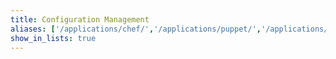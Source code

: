 ```yaml
---
title: Configuration Management
aliases: ['/applications/chef/','/applications/puppet/','/applications/salt/','/applications/ansible/']
show_in_lists: true
---
```

